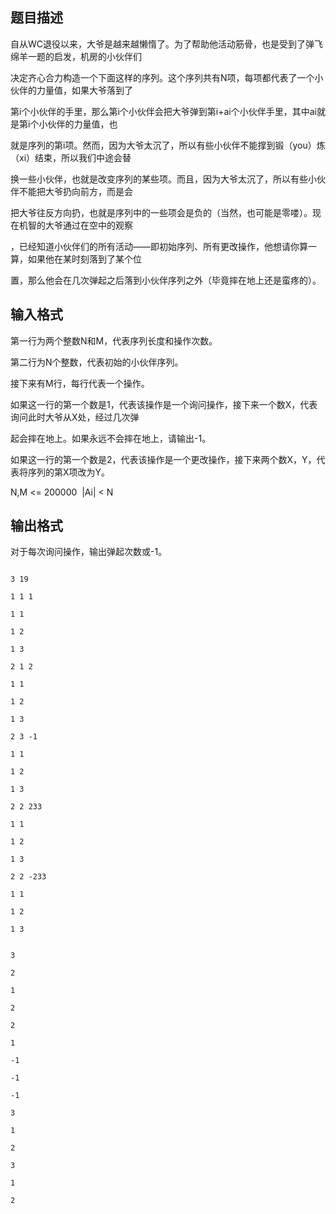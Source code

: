 ## 题目描述

<div>
 自从WC退役以来，大爷是越来越懒惰了。为了帮助他活动筋骨，也是受到了弹飞绵羊一题的启发，机房的小伙伴们
</div> 
<div>
 决定齐心合力构造一个下面这样的序列。这个序列共有N项，每项都代表了一个小伙伴的力量值，如果大爷落到了
</div> 
<div>
 第i个小伙伴的手里，那么第i个小伙伴会把大爷弹到第i+ai个小伙伴手里，其中ai就是第i个小伙伴的力量值，也
</div> 
<div>
 就是序列的第i项。然而，因为大爷太沉了，所以有些小伙伴不能撑到锻（you）炼（xi）结束，所以我们中途会替
</div> 
<div>
 换一些小伙伴，也就是改变序列的某些项。而且，因为大爷太沉了，所以有些小伙伴不能把大爷扔向前方，而是会
</div> 
<div>
 把大爷往反方向扔，也就是序列中的一些项会是负的（当然，也可能是零喽）。现在机智的大爷通过在空中的观察
</div> 
<div>
 ，已经知道小伙伴们的所有活动——即初始序列、所有更改操作，他想请你算一算，如果他在某时刻落到了某个位
</div> 
<div>
 置，那么他会在几次弹起之后落到小伙伴序列之外（毕竟摔在地上还是蛮疼的）。
</div> 
<div></div> 
<p></p>

## 输入格式

<div>
 第一行为两个整数N和M，代表序列长度和操作次数。
</div> 
<div>
 第二行为N个整数，代表初始的小伙伴序列。
</div> 
<div>
 接下来有M行，每行代表一个操作。
</div> 
<div>
 如果这一行的第一个数是1，代表该操作是一个询问操作，接下来一个数X，代表询问此时大爷从X处，经过几次弹
</div> 
<div>
 起会摔在地上。如果永远不会摔在地上，请输出-1。
</div> 
<div>
 如果这一行的第一个数是2，代表该操作是一个更改操作，接下来两个数X，Y，代表将序列的第X项改为Y。
</div> 
<div>
 N,M <= 200000  |Ai| < N
</div> 
<div></div> 
<p></p>

## 输出格式

<div>
 对于每次询问操作，输出弹起次数或-1。
</div> 
<div></div> 
<p></p>

```input1
3 19
1 1 1
1 1
1 2
1 3
2 1 2
1 1
1 2
1 3
2 3 -1
1 1
1 2
1 3
2 2 233
1 1
1 2
1 3
2 2 -233
1 1
1 2
1 3
```
```output1
3
2
1
2
2
1
-1
-1
-1
3
1
2
3
1
2
```
